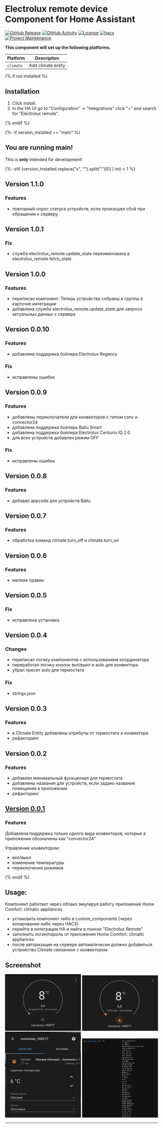 # Electrolux remote device Component for Home Assistant

[![GitHub Release][releases-shield]][releases]
[![GitHub Activity][commits-shield]][commits]
[![License][license-shield]](LICENSE)
[![hacs][hacsbadge]][hacs]
[![Project Maintenance][maintenance-shield]][user_profile]

**This component will set up the following platforms.**

| Platform        | Description                         |
| --------------- | ----------------------------------- |
| `climate`       | Add climate entity                  |

{% if not installed %}

## Installation

1. Click install.
1. In the HA UI go to "Configuration" -> "Integrations" click "+" and search for "Electrolux remote".

{% endif %}

{%- if version_installed == "main" %}

## You are running main!

This is **only** intended for development!

{%- elif (version_installed.replace("v", "").split(".")[0] | int) < 1 %}
## Version 1.1.0

### Features
- повторный опрос статуса устройств, если произошел сбой при обращении к серверу

## Version 1.0.1

### Fix
- служба electrolux_remote.update_state переименована в electrolux_remote.fetch_state

## Version 1.0.0

### Features
- переписан компонент. Теперь устройства собраны в группы в карточке интеграции
- добавлена служба electrolux_remote.update_state для запроса актуальных данных с сервера 

## Version 0.0.10

### Features
- добавлена поддержка бойлера Electrolux Regency

### Fix
- исправлены ошибки

## Version 0.0.9

### Features
- добавлены переключатели для конвекторов с типом conv и convector24
- добавлена поддержка бойлера Ballu Smart
- добавлена поддержка бойлера Electrolux Centurio IQ 2.0
- для всех устройств добавлен режим OFF

### Fix
- исправлены ошибки

## Version 0.0.8

### Features
- добавил appcode для устройств Ballu

## Version 0.0.7

### Features
- обработка команд climate.turn_off и climate.turn_on

## Version 0.0.6

### Features
- мелкие правки

## Version 0.0.5

### Fix
- исправлена установка

## Version 0.0.4

### Changes
- переписал логику компонентов с использованием координатора
- переработал логику кнопок вкл/выкл и auto для конвектора
- убрал пресет auto для термостата
  
### Fix
- strings.json

## Version 0.0.3

### Features
- в Climate Entity добавлены атрибуты от термостата и конвектора
- рефакторинг

## Version 0.0.2

### Features
- добавлен минимальный функционал для термостата
- добавлены названия для устройств, если задано название помещения в приложении
- рефакторинг

## [Version 0.0.1](https://github.com/Ailme/home_assistant_electrolux_remote/releases/tag/v0.0.1)

### Features
Добавлена поддержка только одного вида конвекторов, которые в приложении обозначены как "convector24"

Управление конвектором:
- вкл/выкл
- изменение температуры
- переключение режимов

{% endif %}

## Usage:
Компонент работает через облако эмулируя работу приложения Home Comfort: climatic appliances

- установить компонент либо в custom_components (через копирование либо через HACS)
- перейти в интеграции HA и найти в поиске "Electrolux Remote"
- заполнить логин/пароль от приложения Home Comfort: climatic appliances
- после авторизации на сервере автоматически должно добавиться устройство Climate связанное с конвектором


## Screenshot
<img src="https://github.com/Ailme/home_assistant_electrolux_remote/blob/main/img/img-1.png?raw=true" width="250">
<img src="https://github.com/Ailme/home_assistant_electrolux_remote/blob/main/img/img-2.png?raw=true" width="250">
<img src="https://github.com/Ailme/home_assistant_electrolux_remote/blob/main/img/img-3.png?raw=true" width="250">
<img src="https://github.com/Ailme/home_assistant_electrolux_remote/blob/main/img/img-4.png?raw=true" width="250">

---

[commits-shield]: https://img.shields.io/github/commit-activity/y/Ailme/home_assistant_electrolux_remote.svg
[commits]: https://github.com/Ailme/home_assistant_electrolux_remote/commits/main
[hacs]: https://hacs.xyz
[hacsbadge]: https://img.shields.io/badge/HACS-Custom-orange.svg
[license-shield]: https://img.shields.io/github/license/Ailme/home_assistant_electrolux_remote.svg
[maintenance-shield]: https://img.shields.io/badge/maintainer-%40Ailme-blue.svg
[releases-shield]: https://img.shields.io/github/release/Ailme/home_assistant_electrolux_remote.svg
[releases]: https://github.com/Ailme/home_assistant_electrolux_remote/releases
[user_profile]: https://github.com/Ailme
